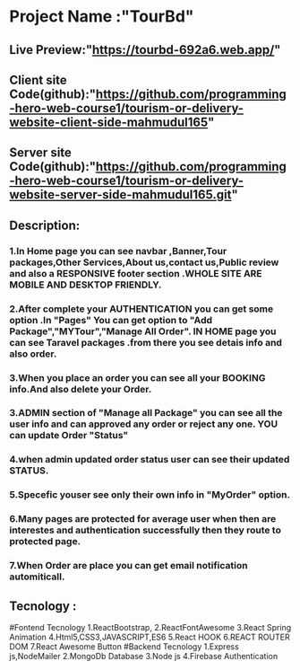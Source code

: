 # Project Name :"TourBd"

## Live Preview:"https://tourbd-692a6.web.app/"

## Client site Code(github):"https://github.com/programming-hero-web-course1/tourism-or-delivery-website-client-side-mahmudul165"

## Server site Code(github):"https://github.com/programming-hero-web-course1/tourism-or-delivery-website-server-side-mahmudul165.git"

## Description:

### 1.In Home page you can see navbar ,Banner,Tour packages,Other Services,About us,contact us,Public review and also a RESPONSIVE footer section .WHOLE SITE ARE MOBILE AND DESKTOP FRIENDLY.

### 2.After complete your AUTHENTICATION you can get some option .In "Pages" You can get option to "Add Package","MYTour","Manage All Order". IN HOME page you can see Taravel packages .from there you see detais info and also order.

### 3.When you place an order you can see all your BOOKING info.And also delete your Order.

### 3.ADMIN section of "Manage all Package" you can see all the user info and can approved any order or reject any one. YOU can update Order "Status"

### 4.when admin updated order status user can see their updated STATUS.

### 5.Specefic youser see only their own info in "MyOrder" option.

### 6.Many pages are protected for average user when then are interestes and authentication successfully then they route to protected page.

### 7.When Order are place you can get email notification automiticall.

## Tecnology :

#Fontend Tecnology
1.ReactBootstrap,
2.ReactFontAwesome
3.React Spring Animation
4.Html5,CSS3,JAVASCRIPT,ES6
5.React HOOK
6.REACT ROUTER DOM
7.React Awesome Button
#Backend Tecnology
1.Express js,NodeMailer
2.MongoDb Database
3.Node js
4.Firebase Authentication


